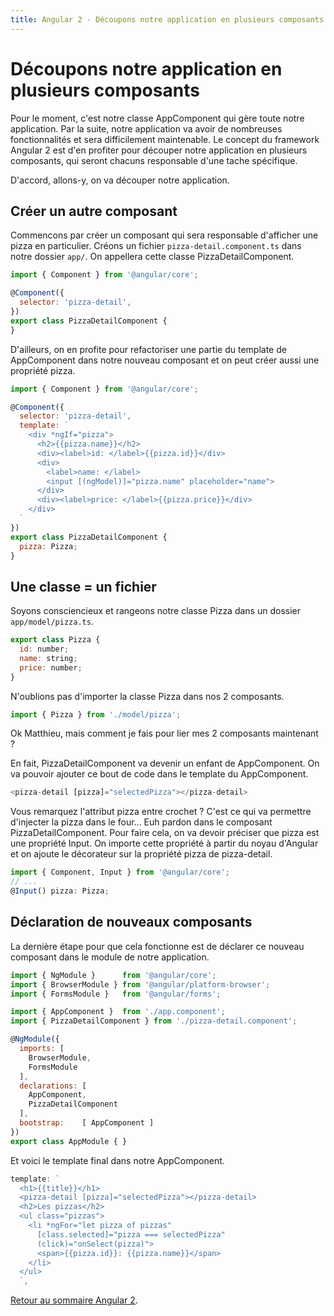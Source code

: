 ```yaml
---
title: Angular 2 - Découpons notre application en plusieurs composants
---
```


# Découpons notre application en plusieurs composants

Pour le moment, c'est notre classe AppComponent qui gère toute notre application. Par la suite, notre application va avoir de nombreuses fonctionnalités et sera difficilement maintenable. Le concept du framework Angular 2 est d'en profiter pour découper notre application en plusieurs composants, qui seront chacuns responsable d'une tache spécifique.

D'accord, allons-y, on va découper notre application.

## Créer un autre composant

Commencons par créer un composant qui sera responsable d'afficher une pizza en particulier. Créons un fichier ```pizza-detail.component.ts``` dans notre dossier ```app/```. On appellera cette classe PizzaDetailComponent.

```js
import { Component } from '@angular/core';

@Component({
  selector: 'pizza-detail',
})
export class PizzaDetailComponent {
}
```

D'ailleurs, on en profite pour refactoriser une partie du template de AppComponent dans notre nouveau composant et on peut créer aussi une propriété pizza.

```js
import { Component } from '@angular/core';

@Component({
  selector: 'pizza-detail',
  template: `
    <div *ngIf="pizza">
      <h2>{{pizza.name}}</h2>
      <div><label>id: </label>{{pizza.id}}</div>
      <div>
        <label>name: </label>
        <input [(ngModel)]="pizza.name" placeholder="name">
      </div>
      <div><label>price: </label>{{pizza.price}}</div>
    </div>
  `
})
export class PizzaDetailComponent {
  pizza: Pizza;
}
```

## Une classe = un fichier

Soyons consciencieux et rangeons notre classe Pizza dans un dossier ```app/model/pizza.ts```.

```js
export class Pizza {
  id: number;
  name: string;
  price: number;
}
```

N'oublions pas d'importer la classe Pizza dans nos 2 composants.

```js
import { Pizza } from './model/pizza';
```

Ok Matthieu, mais comment je fais pour lier mes 2 composants maintenant ?

En fait, PizzaDetailComponent va devenir un enfant de AppComponent. On va pouvoir ajouter ce bout de code dans le template du AppComponent.

```js
<pizza-detail [pizza]="selectedPizza"></pizza-detail>
```

Vous remarquez l'attribut pizza entre crochet ? C'est ce qui va permettre d'injecter la pizza dans le four... Euh pardon dans le composant PizzaDetailComponent. Pour faire cela, on va devoir préciser que pizza est une propriété Input. On importe cette propriété à partir du noyau d'Angular et on ajoute le décorateur sur la propriété pizza de pizza-detail.

```js
import { Component, Input } from '@angular/core';
// ...
@Input() pizza: Pizza;
```

## Déclaration de nouveaux composants

La dernière étape pour que cela fonctionne est de déclarer ce nouveau composant dans le module de notre application.

```js
import { NgModule }      from '@angular/core';
import { BrowserModule } from '@angular/platform-browser';
import { FormsModule }   from '@angular/forms';

import { AppComponent }  from './app.component';
import { PizzaDetailComponent } from './pizza-detail.component';

@NgModule({
  imports: [
    BrowserModule,
    FormsModule
  ],
  declarations: [
    AppComponent,
    PizzaDetailComponent
  ],
  bootstrap:    [ AppComponent ]
})
export class AppModule { }
```

Et voici le template final dans notre AppComponent.

```js
template: `
  <h1>{{title}}</h1>
  <pizza-detail [pizza]="selectedPizza"></pizza-detail>
  <h2>Les pizzas</h2>
  <ul class="pizzas">
    <li *ngFor="let pizza of pizzas"
      [class.selected]="pizza === selectedPizza"
      (click)="onSelect(pizza)">
      <span>{{pizza.id}}: {{pizza.name}}</span>
    </li>
  </ul>
  `,
```

<a href="../angular2">Retour au sommaire Angular 2</a>.